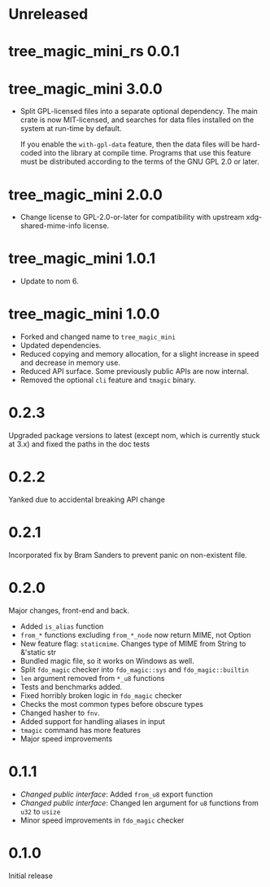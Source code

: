 # Unreleased

# tree_magic_mini_rs 0.0.1

# tree_magic_mini 3.0.0

* Split GPL-licensed files into a separate optional dependency. The main crate
  is now MIT-licensed, and searches for data files installed on the system at
  run-time by default.

  If you enable the `with-gpl-data` feature, then the data files will be
  hard-coded into the library at compile time.  Programs that use this feature
  must be distributed according to the terms of the GNU GPL 2.0 or later.

# tree_magic_mini 2.0.0

* Change license to GPL-2.0-or-later for compatibility with upstream
  xdg-shared-mime-info license.

# tree_magic_mini 1.0.1

* Update to nom 6.

# tree_magic_mini 1.0.0

* Forked and changed name to `tree_magic_mini`
* Updated dependencies.
* Reduced copying and memory allocation, for a slight increase in speed and
  decrease in memory use.
* Reduced API surface. Some previously public APIs are now internal.
* Removed the optional `cli` feature and `tmagic` binary.

# 0.2.3

Upgraded package versions to latest (except nom, which is currently stuck at
3.x) and fixed the paths in the doc tests

# 0.2.2

Yanked due to accidental breaking API change

# 0.2.1

Incorporated fix by Bram Sanders to prevent panic on non-existent file.

# 0.2.0

Major changes, front-end and back.

- Added `is_alias` function
- `from_*` functions excluding `from_*_node` now return MIME, not Option<MIME>
- New feature flag: `staticmime`. Changes type of MIME from String to &'static str
- Bundled magic file, so it works on Windows as well.
- Split `fdo_magic` checker into `fdo_magic::sys` and `fdo_magic::builtin`
- `len` argument removed from `*_u8` functions
- Tests and benchmarks added.
- Fixed horribly broken logic in `fdo_magic` checker
- Checks the most common types before obscure types
- Changed hasher to `fnv`.
- Added support for handling aliases in input
- `tmagic` command has more features
- Major speed improvements

# 0.1.1

- *Changed public interface*: Added `from_u8` export function
- *Changed public interface*: Changed len argument for `u8` functions from `u32` to `usize`
- Minor speed improvements in `fdo_magic` checker

# 0.1.0

Initial release
